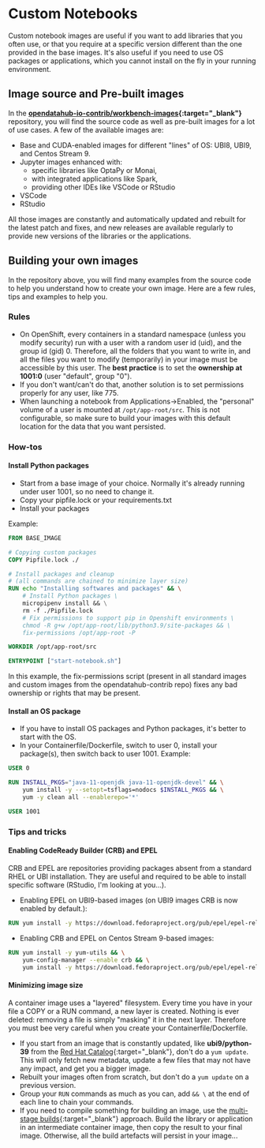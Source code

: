 # Custom Notebooks

Custom notebook images are useful if you want to add libraries that you often use, or that you require at a specific version different than the one provided in the base images. It's also useful if you need to use OS packages or applications, which you cannot install on the fly in your running environment.

## Image source and Pre-built images

In the **[opendatahub-io-contrib/workbench-images](https://github.com/opendatahub-io-contrib/workbench-images){:target="_blank"}** repository, you will find the source code as well as pre-built images for a lot of use cases. A few of the available images are:

- Base and CUDA-enabled images for different "lines" of OS: UBI8, UBI9, and Centos Stream 9.
- Jupyter images enhanced with:
    - specific libraries like OptaPy or Monai,
    - with integrated applications like Spark,
    - providing other IDEs like VSCode or RStudio
- VSCode
- RStudio

All those images are constantly and automatically updated and rebuilt for the latest patch and fixes, and new releases are available regularly to provide new versions of the libraries or the applications.

## Building your own images

In the repository above, you will find many examples from the source code to help you understand how to create your own image. Here are a few rules, tips and examples to help you.

### Rules

- On OpenShift, every containers in a standard namespace (unless you modify security) run with a user with a random user id (uid), and the group id (gid) 0. Therefore, all the folders that you want to write in, and all the files you want to modify (temporarily) in your image must be accessible by this user. The **best practice** is to set the **ownership at 1001:0** (user "default", group "0").
- If you don't want/can't do that, another solution is to set permissions properly for any user, like 775.
- When launching a notebook from Applications->Enabled, the "personal" volume of a user is mounted at `/opt/app-root/src`. This is not configurable, so make sure to build your images with this default location for the data that you want persisted.

### How-tos

#### Install Python packages

- Start from a base image of your choice. Normally it's already running under user 1001, so no need to change it.
- Copy your pipfile.lock or your requirements.txt
- Install your packages

Example:

```Dockerfile
FROM BASE_IMAGE

# Copying custom packages
COPY Pipfile.lock ./

# Install packages and cleanup
# (all commands are chained to minimize layer size)
RUN echo "Installing softwares and packages" && \
    # Install Python packages \
    micropipenv install && \
    rm -f ./Pipfile.lock
    # Fix permissions to support pip in Openshift environments \
    chmod -R g+w /opt/app-root/lib/python3.9/site-packages && \
    fix-permissions /opt/app-root -P

WORKDIR /opt/app-root/src

ENTRYPOINT ["start-notebook.sh"]
```

In this example, the fix-permissions script (present in all standard images and custom images from the opendatahub-contrib repo) fixes any bad ownership or rights that may be present.

#### Install an OS package

- If you have to install OS packages and Python packages, it's better to start with the OS.
- In your Containerfile/Dockerfile, switch to user 0, install your package(s), then switch back to user 1001. Example:

```Dockerfile
USER 0

RUN INSTALL_PKGS="java-11-openjdk java-11-openjdk-devel" && \
    yum install -y --setopt=tsflags=nodocs $INSTALL_PKGS && \
    yum -y clean all --enablerepo='*'

USER 1001
```

### Tips and tricks

#### Enabling CodeReady Builder (CRB) and EPEL

CRB and EPEL are repositories providing packages absent from a standard RHEL or UBI installation. They are useful and required to be able to install specific software (RStudio, I'm looking at you...).

- Enabling EPEL on UBI9-based images (on UBI9 images CRB is now enabled by default.):

```Dockerfile
RUN yum install -y https://download.fedoraproject.org/pub/epel/epel-release-latest-9.noarch.rpm
```

- Enabling CRB and EPEL on Centos Stream 9-based images:

```Dockerfile
RUN yum install -y yum-utils && \
    yum-config-manager --enable crb && \
    yum install -y https://download.fedoraproject.org/pub/epel/epel-release-latest-9.noarch.rpm
```

#### Minimizing image size

A container image uses a "layered" filesystem. Every time you have in your file a COPY or a RUN command, a new layer is created. Nothing is ever deleted: removing a file is simply "masking" it in the next layer. Therefore you must bee very careful when you create your Containerfile/Dockerfile.

- If you start from an image that is constantly updated, like **ubi9/python-39** from the [Red Hat Catalog](https://catalog.redhat.com/software/containers/search){:target="_blank"}, don't do a `yum update`. This will only fetch new metadata, update a few files that may not have any impact, and get you a bigger image.
- Rebuilt your images often from scratch, but don't do a `yum update` on a previous version.
- Group your `RUN` commands as much as you can, add `&& \` at the end of each line to chain your commands.
- If you need to compile something for building an image, use the [multi-stage builds](https://docs.docker.com/build/building/multi-stage/){:target="_blank"} approach. Build the library or application in an intermediate container image, then copy the result to your final image. Otherwise, all the build artefacts will persist in your image...
